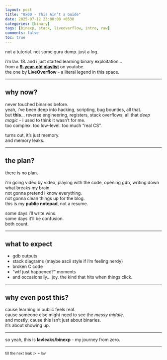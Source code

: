 ```yaml
---
layout: post
title: "0x00 - This Ain’t a Guide"
date: 2025-07-12 23:00:00 +0530
categories: [binary]
tags: [binexp, stack, liveoverflow, intro, raw]
comments: false
toc: true
---
```


not a tutorial. not some guru dump. just a log.

i’m lav. 18. and i just started learning binary exploitation…  
from a **[9-year-old playlist](https://www.youtube.com/playlist?list=PLhixgUqwRTjxglIswKp9mpkfPNfHkzyeN)** on youtube.  
the one by **LiveOverflow** - a literal legend in this space.

---

## why now?

never touched binaries before.  
yeah, i’ve been deep into hacking, scripting, bug bounties, all that.  
but **this**… reverse engineering, registers, stack overflows, all that _deep magic_ - i used to think it wasn’t for me.  
too complex. too low-level. too much “real CS”.

turns out, it’s just memory.  
and memory leaks.

---

## the plan?

there is no plan.

i’m going video by video, playing with the code, opening gdb, writing down what breaks my brain.  
not gonna pretend i know everything.  
not gonna clean things up for the blog.  
this is my **public notepad**, not a resume.

some days i’ll write wins.  
some days it’ll be confusion.  
both count.

---

## what to expect

- gdb outputs  
- stack diagrams (maybe ascii style if i’m feeling nerdy)  
- broken C code  
- “wtf just happened?” moments  
- and occasionally… joy. the kind that hits when things click.

---

## why even post this?

cause learning in public feels real.  
cause someone else might need to see the *messy middle*.  
and mostly, cause this isn’t just about binaries.  
it’s about showing up.

---

so yeah, this is **lavleaks/binexp** - my journey from zero.

---

<sub>till the next leak :>
~ lav</sub>
